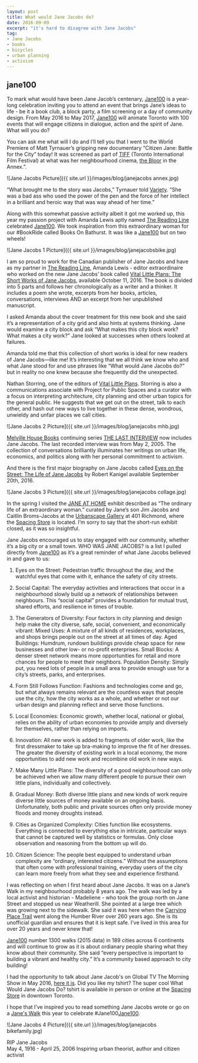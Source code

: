 ```yaml
---
layout: post
title: What would Jane Jacobs do?
date: 2016-09-09  
excerpt: "it's hard to disagree with Jane Jacobs"
tag:
- Jane Jacobs
- books
- bicycles
- urban planning
- activism
---
```


## jane100

To mark what would have been Jane Jacob’s centenary, [Jane100](http://www.jane100.com/) is a year-long celebration inviting you to attend an event that brings Jane’s ideas to life - be it a book club, a block party, a film screening or a day of community design.  From May 2016 to May 2017, [Jane100](http://www.jane100.com/) will animate Toronto with 100 events that will engage citizens in dialogue, action and the spirit of Jane.  What will you do?

You can ask me what will I do and I’ll tell you that I went to the World Premiere of Matt Tyrnauer’s gripping new documentary “Citizen Jane: Battle for the City” today! It was screened as part of [TIFF](http://www.tiff.net/) (Toronto International Film Festival) at what was her neighbourhood cinema, [the Bloor](http://www.hotdocscinema.ca/) in the Annex.”.

![Jane Jacobs Picture]({{ site.url }}/images/blog/janejacobs annex.jpg)

“What brought me to the story was Jacobs,” Tyrnauer told [Variety](http://variety.com/2016/film/markets-festivals/citizen-jane-director-on-jane-jacobs-heroism-and-why-robert-moses-is-like-trump-1201855048/). “She was a bad ass who used the power of the pen and the force of her intellect in a brilliant and heroic way that was way ahead of her time.”

Along with this somewhat passive activity albeit it got me worked up, this year my passion project with Amanda Lewis aptly named [The Reading Line](https://thereadingline.github.io/) celebrated [Jane100](http://www.jane100.com/). We took inspiration from this extraordinary woman for our #BookRide called Books On Bathurst. It was like a [Jane100](http://www.jane100.com/) but on two wheels!

![Jane Jacobs 1 Picture]({{ site.url }}/images/blog/janejacobsbike.jpg)

I am so proud to work for the Canadian publisher of Jane Jacobs and have as my partner in [The Reading Line](https://thereadingline.github.io/), Amanda Lewis - editor extraordinaire  who worked on the new Jane Jacobs’ book called [Vital Little Plans: The Short Works of Jane Jacobs](http://penguinrandomhouse.ca/books/546445/vital-little-plans#9780345812025), available October 11, 2016.  The book is divided into 5 parts and follows her chronologically as a writer and a thinker.  It includes a poem she wrote, excerpts from her books, articles, conversations, interviews AND an excerpt from her unpublished manuscript.

I asked Amanda about the cover treatment for this new book and she said it’s a representation of a city grid and also hints at systems thinking. Jane would examine a city block and ask “What makes this city block work? What makes a city work?” Jane looked at successes when others looked at failures.

Amanda told me that this collection of short works is ideal for new readers of Jane Jacobs—like me! It’s interesting that we all think we know who and what Jane stood for and use phrases like “What would Jane Jacobs do?” but in reality no one knew because she frequently did the unexpected.

Nathan Storring, one of the editors of [Vital Little Plans](https://www.chapters.indigo.ca/en-ca/books/vital-little-plans-the-short/9780345812001-item.html).  Storring is also a communications associate with Project for Public Spaces and a curator with a focus on interpreting architecture, city planning and other urban topics for the general public.  He suggests that we get out on the street, talk to each other, and hash out new ways to live together in these dense, wondrous, unwieldy and unfair places we call cities.

![Jane Jacobs 2 Picture]({{ site.url }}/images/blog/janejacobs mhb.jpg)

[Melville House Books](http://www.mhpbooks.com/) continuing series [THE LAST INTERVIEW](http://www.mhpbooks.com/books/jane-jacobs-the-last-interview/) now includes Jane Jacobs.  The last recorded interview was from May 2, 2005.  The collection of conversations brilliantly illuminates her writings on urban life, economics, and politics along with her personal commitment to activism.

And there is the first major biography on Jane Jacobs called [Eyes on the Street: The Life of Jane Jacobs](https://www.chapters.indigo.ca/en-ca/books/eyes-on-the-street-the/9780307961907-item.html) by Robert Kanigel available September 20th, 2016.

![Jane Jacobs 3 Picture]({{ site.url }}/images/blog/janejacobs collage.jpg)

In the spring I visited the [JANE AT HOME](http://www.urbanspacegallery.ca/exhibits/jane-home) exhibit described as “The ordinary life of an extraordinary woman.” curated by Jane’s son Jim Jacobs and Caitlin Broms-Jacobs at the [Urbanscape Gallery](http://www.urbanspacegallery.ca/) at 401 Richmond, where the [Spacing Store](https://spacingstore.ca/) is located. I’m sorry to say that the short-run exhibit closed, as it was so insightful.

Jane Jacobs encouraged us to stay engaged with our community, whether it’s a big city or a small town. WHO WAS JANE JACOBS? is a list I pulled directly from [Jane100](http://www.jane100.com/) as it’s a great reminder of what Jane Jacobs believed in and gave to us:

1.	Eyes on the Street: Pedestrian traffic throughout the day, and the watchful eyes that come with it, enhance the safety of city streets.

2.	Social Capital: The everyday activities and interactions that occur in a neighbourhood slowly build up a network of relationships between neighbours. This “social capital” provides a foundation for mutual trust, shared efforts, and resilience in times of trouble.

3.	The Generators of Diversity: Four factors in city planning and design help make the city diverse, safe, social, convenient, and economically vibrant:
Mixed Uses: A mixture of all kinds of residences, workplaces, and shops brings people out on the street at all times of day.
Aged Buildings: Humdrum, rundown buildings provide cheap space for new businesses and other low- or no-profit enterprises.
Small Blocks: A denser street network means more opportunities for retail and more chances for people to meet their neighbors.
Population Density: Simply put, you need lots of people in a small area to provide enough use for a city’s streets, parks, and enterprises.

4.	Form Still Follows Function: Fashions and technologies come and go, but what always remains relevant are the countless ways that people use the city, how the city works as a whole, and whether or not our urban design and planning reflect and serve those functions.

5.	Local Economies: Economic growth, whether local, national or global, relies on the ability of urban economies to provide amply and diversely for themselves, rather than relying on imports.

6.	Innovation: All new work is added to fragments of older work, like the first dressmaker to take up bra-making to improve the fit of her dresses. The greater the diversity of existing work in a local economy, the more opportunities to add new work and recombine old work in new ways.

7.	Make Many Little Plans: The diversity of a good neighbourhood can only be achieved when we allow many different people to pursue their own little plans, individually and collectively.

8.	Gradual Money: Both diverse little plans and new kinds of work require diverse little sources of money available on an ongoing basis. Unfortunately, both public and private sources often only provide money floods and money droughts instead.

9.	Cities as Organized Complexity: Cities function like ecosystems. Everything is connected to everything else in intricate, particular ways that cannot be captured well by statistics or formulas. Only close observation and reasoning from the bottom up will do.

10.	Citizen Science: The people best equipped to understand urban complexity are “ordinary, interested citizens.” Without the assumptions that often come with professional training, everyday users of the city can learn more freely from what they see and experience firsthand.

I was reflecting on when I first heard about Jane Jacobs. It was on a Jane’s Walk in my neighbourhood probably 8 years ago.  The walk was led by a local activist and historian - Madeliene  - who took the group north on Jane Street and stopped us near Weatherill. She pointed at a large tree which was growing next to the sidewalk. She said it was here when the [Carrying Place Trail](http://torontoplaques.com/Pages/Toronto_Carrying_Place.html) went along the Humber River over 260 years ago.  She is its unofficial guardian and ensures that it is kept safe.  I’ve lived in this area for over 20 years and never knew that!

[Jane100](http://www.jane100.com/) number 1300 walks (2015 data) in 189 cities across 6 continents and will continue to grow as it is about ordianary people sharing what they know about their community. She said “every perspective is important to building a vibrant and healthy city.” It’s a community based approach to city building!

I had the opportunity to talk about Jane Jacob's on Global TV The Morning Show in May 2016, [here it is](http://globalnews.ca/video/2713606/tms-may-book-picks%20).  Did you like my tshirt? The super cool What Would Jane Jacobs Do? tshirt is available in person or online at the [Spacing Store](https://spacingstore.ca/) in downtown Toronto.

I hope that I’ve inspired you to read something Jane Jacobs wrote or go on a [Jane's Walk](http://www.jane100.com/)  this year to celebrate #Jane100[Jane100](http://www.jane100.com/).

![Jane Jacobs 4 Picture]({{ site.url }}/images/blog/janejacobs bikefamily.jpg)

RIP  Jane Jacobs  
May 4, 1916 - April 25, 2006
Inspiring urban theorist, author and citizen activist
